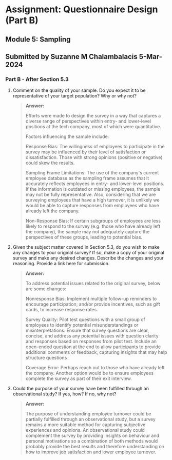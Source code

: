 # Assignment: Questionnaire Design (Part B)
## Module 5: Sampling
## Submitted by Suzanne M Chalambalacis 5-Mar-2024

### Part B - After Section 5.3

1. Comment on the quality of your sample. Do you expect it to be representative of your target population? Why or why not?

   >**Answer:**
   >
   > Efforts were made to design the survey in a way that captures a diverse range of perspectives within entry- and lower-level positions at the tech company, most of which were quantitative.
   > 
   > Factors influencing the sample include:
   > 
   > Response Bias: The willingness of employees to participate in the survey may be influenced by their level of satisfaction or dissatisfaction. Those with strong opinions (positive or negative) could skew the results.
   > 
   > Sampling Frame Limitations: The use of the company's current employee database as the sampling frame assumes that it accurately reflects employees in entry- and lower-level positions. If the information is outdated or missing employees, the sample may not be fully representative. Also, considering that we are surveying employees that have a high turnover, it is unlikely we would be able to capture responses from employees who have already left the company.
   > 
   > Non-Response Bias: If certain subgroups of employees are less likely to respond to the survey (e.g. those who have already left the company), the sample may not adequately capture the perspectives of these groups, leading to potential bias.

2. Given the subject matter covered in Section 5.3, do you wish to make any changes to your original survey? If so, make a copy of your original survey and make any desired changes. Describe the changes and your reasoning. Provide a link here for submission.

   >**Answer:**
   >
   > To address potential issues related to the original survey, below are some changes:
   > 
   > Nonresponse Bias: Implement multiple follow-up reminders to encourage participation; and/or provide incentives, such as gift cards, to increase response rates.
   > 
   > Survey Quality: Pilot test questions with a small group of employees to identify potential misunderstandings or misinterpretations. Ensure that survey questions are clear, concise, and address any potential issues with question clarity and responses based on responses from pilot test.
   > Include an open-ended question at the end to allow participants to provide additional comments or feedback, capturing insights that may help structure questions
   > 
   > Coverage Error: Perhaps reach out to those who have already left the company. Another option would be to ensure employees complete the survey as part of their exit interview.

3. Could the purpose of your survey have been fulfilled through an observational study? If yes, how? If no, why not?

   >**Answer:**
   >
   > The purpose of understanding employee turnover could be partially fulfilled through an observational study, but a survey remains a more suitable method for capturing subjective experiences and opinions. An observational study could complement the survey by providing insights on behaviour and personal motivations so a combination of both methods would probably provide the best results and therefore understanding on how to improve job satisfaction and lower employee turnover.
